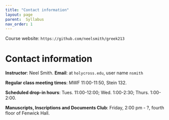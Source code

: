 ```yaml
---
title: "Contact information"
layout: page
parent:  Syllabus
nav_order: 1
---
```


Course website: `https://github.com/neelsmith/greek213`

# Contact information

**Instructor**: Neel Smith.  **Email**: at `holycross.edu`, user name `nsmith`

**Regular class meeting times**:  MWF 11:00-11:50, Stein 132.

**Scheduled drop-in hours**:  Tues. 11:00-12:00;  Wed. 1:00-2:30; Thurs. 1:00-2:00.

**Manuscripts, Inscriptions and Documents Club**:  Friday, 2:00 pm - ?, fourth floor of Fenwick Hall.

